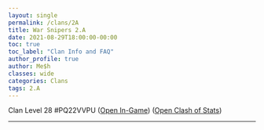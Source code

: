 ```yaml
---
layout: single
permalink: /clans/2A
title: War Snipers 2.A 
date: 2021-08-29T18:00:00-00:00
toc: true
toc_label: "Clan Info and FAQ"
author_profile: true
author: Me$h
classes: wide
categories: Clans
tags: 2.A
---
```


Clan Level 28 #PQ22VVPU
([Open In-Game](https://link.clashofclans.com/en?action=OpenClanProfile&tag=PQ22VVPU)) ([Open Clash of Stats](https://www.clashofstats.com/clans/war-snipers-2.a-PQ22VVPU/members/))

***